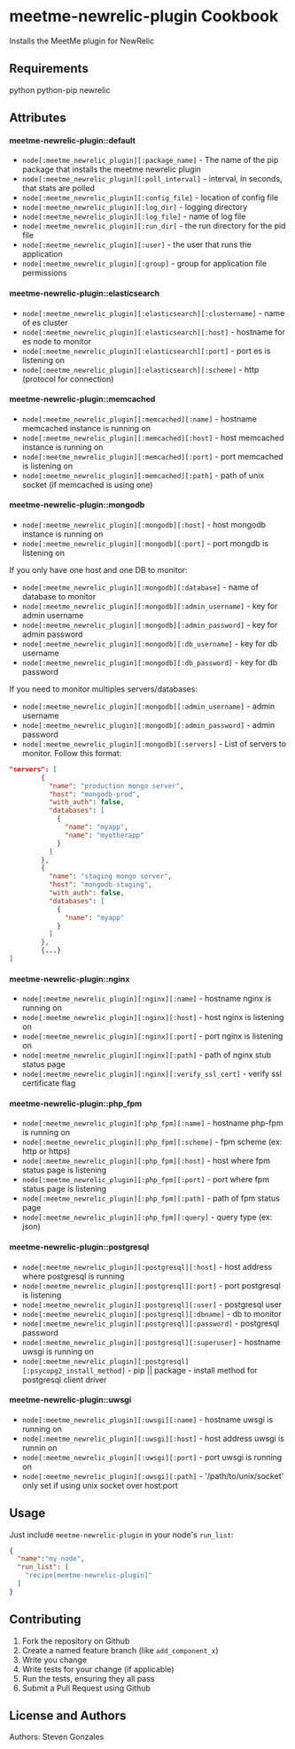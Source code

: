 meetme-newrelic-plugin Cookbook
===============================
Installs the MeetMe plugin for NewRelic


Requirements
------------
python
python-pip
newrelic


Attributes
----------
#### meetme-newrelic-plugin::default
* `node[:meetme_newrelic_plugin][:package_name]` - The name of the pip package that installs the meetme newrelic plugin  
* `node[:meetme_newrelic_plugin][:poll_interval]` - interval, in seconds, that stats are polled  
* `node[:meetme_newrelic_plugin][:config_file]` -  location of config file
* `node[:meetme_newrelic_plugin][:log_dir]` - logging directory
* `node[:meetme_newrelic_plugin][:log_file]` - name of log file
* `node[:meetme_newrelic_plugin][:run_dir]` -  the run directory for the pid file
* `node[:meetme_newrelic_plugin][:user]` -  the user that runs the application 
* `node[:meetme_newrelic_plugin][:group]` -  group for application file permissions 

#### meetme-newrelic-plugin::elasticsearch
* `node[:meetme_newrelic_plugin][:elasticsearch][:clustername]` - name of es cluster
* `node[:meetme_newrelic_plugin][:elasticsearch][:host]` - hostname for es node to monitor
* `node[:meetme_newrelic_plugin][:elasticsearch][:port]` - port es is listening on
* `node[:meetme_newrelic_plugin][:elasticsearch][:scheme]` - http (protocol for connection)


#### meetme-newrelic-plugin::memcached
* `node[:meetme_newrelic_plugin][:memcached][:name]` - hostname memcached instance is running on
* `node[:meetme_newrelic_plugin][:memcached][:host]` - host memcached instance is running on
* `node[:meetme_newrelic_plugin][:memcached][:port]` - port memcached is listening on
* `node[:meetme_newrelic_plugin][:memcached][:path]` - path of unix socket (if memcached is using one)

#### meetme-newrelic-plugin::mongodb

* `node[:meetme_newrelic_plugin][:mongodb][:host]` - host mongodb instance is running on
* `node[:meetme_newrelic_plugin][:mongodb][:port]` - port mongdb is listening on

If you only have one host and one DB to monitor:

* `node[:meetme_newrelic_plugin][:mongodb][:database]` - name of database to monitor
* `node[:meetme_newrelic_plugin][:mongodb][:admin_username]` - key for admin username
* `node[:meetme_newrelic_plugin][:mongodb][:admin_password]` - key for admin password
* `node[:meetme_newrelic_plugin][:mongodb][:db_username]` - key for db username
* `node[:meetme_newrelic_plugin][:mongodb][:db_password]` - key for db password

If you need to monitor multiples servers/databases:

* `node[:meetme_newrelic_plugin][:mongodb][:admin_username]` - admin username
* `node[:meetme_newrelic_plugin][:mongodb][:admin_password]` - admin password
* `node[:meetme_newrelic_plugin][:mongodb][:servers]` - List of servers to monitor. Follow this format:

```json
"servers": [
        {
          "name": "production mongo server",
          "host": "mongodb-prod",
          "with_auth": false,
          "databases": [
            {
              "name": "myapp",
              "name": "myotherapp"
            }
          ]
        },
        {
          "name": "staging mongo server",
          "host": "mongodb-staging",
          "with_auth": false,
          "databases": [
            {
              "name": "myapp"
            }
          ]
        },
        {...}
]
```

#### meetme-newrelic-plugin::nginx
* `node[:meetme_newrelic_plugin][:nginx][:name]` - hostname nginx is running on
* `node[:meetme_newrelic_plugin][:nginx][:host]` - host nginx is listening on
* `node[:meetme_newrelic_plugin][:nginx][:port]` - port nginx is listening on
* `node[:meetme_newrelic_plugin][:nginx][:path]` - path of nginx stub status page
* `node[:meetme_newrelic_plugin][:nginx][:verify_ssl_cert]` - verify ssl certificate flag

#### meetme-newrelic-plugin::php_fpm
* `node[:meetme_newrelic_plugin][:php_fpm][:name]` - hostname php-fpm is running on
* `node[:meetme_newrelic_plugin][:php_fpm][:scheme]` - fpm scheme (ex: http or https)
* `node[:meetme_newrelic_plugin][:php_fpm][:host]` - host where fpm status page is listening
* `node[:meetme_newrelic_plugin][:php_fpm][:port]` - port where fpm status page is listening
* `node[:meetme_newrelic_plugin][:php_fpm][:path]` - path of fpm status page 
* `node[:meetme_newrelic_plugin][:php_fpm][:query]` - query type (ex: json)

#### meetme-newrelic-plugin::postgresql
* `node[:meetme_newrelic_plugin][:postgresql][:host]` - host address where postgresql is running
* `node[:meetme_newrelic_plugin][:postgresql][:port]` - port postgresql is listening
* `node[:meetme_newrelic_plugin][:postgresql][:user]` - postgresql user
* `node[:meetme_newrelic_plugin][:postgresql][:dbname]` - db to monitor
* `node[:meetme_newrelic_plugin][:postgresql][:password]` - postgresql password
* `node[:meetme_newrelic_plugin][:postgresql][:superuser]` - hostname uwsgi is running on
* `node[:meetme_newrelic_plugin][:postgresql][:psycopg2_install_method]` - pip || package - install method for postgresql client driver 

#### meetme-newrelic-plugin::uwsgi
* `node[:meetme_newrelic_plugin][:uwsgi][:name]` - hostname uwsgi is running on
* `node[:meetme_newrelic_plugin][:uwsgi][:host]` - host address uwsgi is runnin on
* `node[:meetme_newrelic_plugin][:uwsgi][:port]` - port uwsgi is running on
* `node[:meetme_newrelic_plugin][:uwsgi][:path]` - '/path/to/unix/socket' only set if using unix socket over host:port

Usage
-----
Just include `meetme-newrelic-plugin` in your node's `run_list`:

```json
{
  "name":"my_node",
  "run_list": [
    "recipe[meetme-newrelic-plugin]"
  ]
}
```

Contributing
------------
1. Fork the repository on Github
2. Create a named feature branch (like `add_component_x`)
3. Write you change
4. Write tests for your change (if applicable)
5. Run the tests, ensuring they all pass
6. Submit a Pull Request using Github

License and Authors
-------------------
Authors: Steven Gonzales
